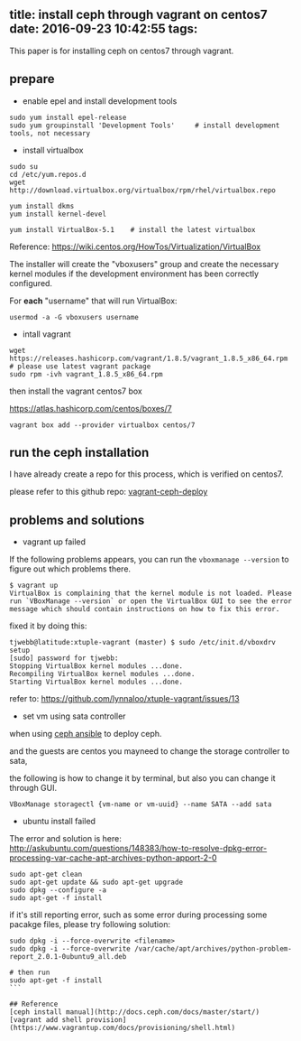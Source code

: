 title: install ceph through vagrant on centos7
date: 2016-09-23 10:42:55
tags:
---


This paper is for installing ceph on centos7 through vagrant.

## prepare

* enable epel and install development tools
```shell
sudo yum install epel-release
sudo yum groupinstall 'Development Tools'     # install development tools, not necessary
```

<!--more-->

* install virtualbox

```shell
sudo su
cd /etc/yum.repos.d
wget http://download.virtualbox.org/virtualbox/rpm/rhel/virtualbox.repo

yum install dkms
yum install kernel-devel

yum install VirtualBox-5.1    # install the latest virtualbox
```

Reference:
https://wiki.centos.org/HowTos/Virtualization/VirtualBox

The installer will create the "vboxusers" group and create the necessary kernel modules if the development environment has been correctly configured.

For __each__ "username" that will run VirtualBox:

```shell
usermod -a -G vboxusers username
```


* intall vagrant

```shell
wget https://releases.hashicorp.com/vagrant/1.8.5/vagrant_1.8.5_x86_64.rpm # please use latest vagrant package
sudo rpm -ivh vagrant_1.8.5_x86_64.rpm
```

then install the vagrant centos7 box

https://atlas.hashicorp.com/centos/boxes/7

```shell
vagrant box add --provider virtualbox centos/7
```

## run the ceph installation

I have already create a repo for this process, which is verified on centos7.

please refer to this github repo: [vagrant-ceph-deploy](https://github.com/liuhongjiang/vagrant-ceph-deploy)


## problems and solutions

* vagrant up failed

If the following problems appears, you can run the `vboxmanage --version` to figure out which problems there.

```shell
$ vagrant up
VirtualBox is complaining that the kernel module is not loaded. Please
run `VBoxManage --version` or open the VirtualBox GUI to see the error
message which should contain instructions on how to fix this error.
```

fixed it by doing this:

```
tjwebb@latitude:xtuple-vagrant (master) $ sudo /etc/init.d/vboxdrv setup
[sudo] password for tjwebb:
Stopping VirtualBox kernel modules ...done.
Recompiling VirtualBox kernel modules ...done.
Starting VirtualBox kernel modules ...done.
```

refer to: https://github.com/lynnaloo/xtuple-vagrant/issues/13

* set vm using sata controller

when using [ceph ansible](https://github.com/ceph/ceph-ansible) to deploy ceph.

and the guests are centos you mayneed to change the storage controller to sata,

the following is how to change it by terminal, but also you can change it through GUI.

```
VBoxManage storagectl {vm-name or vm-uuid} --name SATA --add sata
```


* ubuntu install failed

The error and solution is here:
http://askubuntu.com/questions/148383/how-to-resolve-dpkg-error-processing-var-cache-apt-archives-python-apport-2-0

```
sudo apt-get clean
sudo apt-get update && sudo apt-get upgrade
sudo dpkg --configure -a
sudo apt-get -f install
```

if it's still reporting error, such as some error during processing some pacakge files, please try following solution:

````
sudo dpkg -i --force-overwrite <filename>
sudo dpkg -i --force-overwrite /var/cache/apt/archives/python-problem-report_2.0.1-0ubuntu9_all.deb

# then run
sudo apt-get -f install
```

## Reference
[ceph install manual](http://docs.ceph.com/docs/master/start/)
[vagrant add shell provision](https://www.vagrantup.com/docs/provisioning/shell.html)
